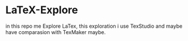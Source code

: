 # LaTeX-Explore
in this repo me Explore LaTex, this exploration i use TexStudio and maybe have comparasion with TexMaker maybe.
